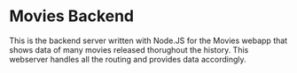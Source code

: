 # Movies Backend
This is the backend server written with Node.JS for the Movies webapp that shows data of many movies released thorughout the history. This webserver handles all the routing and provides data accordingly.
